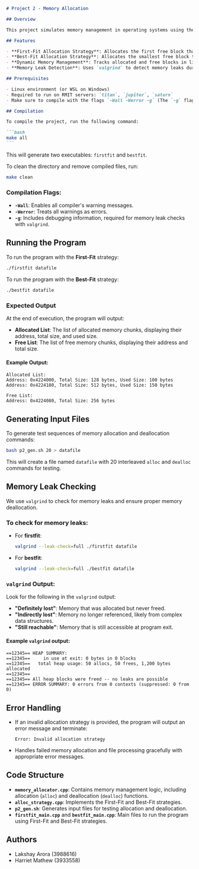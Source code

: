 ````markdown
# Project 2 - Memory Allocation

## Overview

This project simulates memory management in operating systems using the **First-Fit** and **Best-Fit** memory allocation strategies. The program allocates memory blocks, keeps track of occupied and free memory chunks, and efficiently manages memory requests using the specified strategy. Additionally, memory leaks are checked using `valgrind` to ensure proper memory management.

## Features

- **First-Fit Allocation Strategy**: Allocates the first free block that fits the requested memory size.
- **Best-Fit Allocation Strategy**: Allocates the smallest free block that fits the requested memory size to minimize fragmentation.
- **Dynamic Memory Management**: Tracks allocated and free blocks in linked lists and simulates allocation/deallocation.
- **Memory Leak Detection**: Uses `valgrind` to detect memory leaks during execution.

## Prerequisites

- Linux environment (or WSL on Windows)
- Required to run on RMIT servers: `titan`, `jupiter`, `saturn`
- Make sure to compile with the flags `-Wall -Werror -g` (The `-g` flag is essential for `valgrind` to detect memory leaks properly)

## Compilation

To compile the project, run the following command:

```bash
make all
```
````

This will generate two executables: `firstfit` and `bestfit`.

To clean the directory and remove compiled files, run:

```bash
make clean
```

### Compilation Flags:

- **`-Wall`**: Enables all compiler's warning messages.
- **`-Werror`**: Treats all warnings as errors.
- **`-g`**: Includes debugging information, required for memory leak checks with `valgrind`.

## Running the Program

To run the program with the **First-Fit** strategy:

```bash
./firstfit datafile
```

To run the program with the **Best-Fit** strategy:

```bash
./bestfit datafile
```

### Expected Output

At the end of execution, the program will output:

- **Allocated List**: The list of allocated memory chunks, displaying their address, total size, and used size.
- **Free List**: The list of free memory chunks, displaying their address and total size.

#### Example Output:

```plaintext
Allocated List:
Address: 0x4224000, Total Size: 128 bytes, Used Size: 100 bytes
Address: 0x4224180, Total Size: 512 bytes, Used Size: 150 bytes

Free List:
Address: 0x4224080, Total Size: 256 bytes
```

## Generating Input Files

To generate test sequences of memory allocation and deallocation commands:

```bash
bash p2_gen.sh 20 > datafile
```

This will create a file named `datafile` with 20 interleaved `alloc` and `dealloc` commands for testing.

## Memory Leak Checking

We use `valgrind` to check for memory leaks and ensure proper memory deallocation.

### To check for memory leaks:

- For **firstfit**:

  ```bash
  valgrind --leak-check=full ./firstfit datafile
  ```

- For **bestfit**:
  ```bash
  valgrind --leak-check=full ./bestfit datafile
  ```

### `valgrind` Output:

Look for the following in the `valgrind` output:

- **"Definitely lost"**: Memory that was allocated but never freed.
- **"Indirectly lost"**: Memory no longer referenced, likely from complex data structures.
- **"Still reachable"**: Memory that is still accessible at program exit.

#### Example `valgrind` output:

```plaintext
==12345== HEAP SUMMARY:
==12345==     in use at exit: 0 bytes in 0 blocks
==12345==   total heap usage: 50 allocs, 50 frees, 1,200 bytes allocated
==12345==
==12345== All heap blocks were freed -- no leaks are possible
==12345== ERROR SUMMARY: 0 errors from 0 contexts (suppressed: 0 from 0)
```

## Error Handling

- If an invalid allocation strategy is provided, the program will output an error message and terminate:

  ```plaintext
  Error: Invalid allocation strategy
  ```

- Handles failed memory allocation and file processing gracefully with appropriate error messages.

## Code Structure

- **`memory_allocator.cpp`**: Contains memory management logic, including allocation (`alloc`) and deallocation (`dealloc`) functions.
- **`alloc_strategy.cpp`**: Implements the First-Fit and Best-Fit strategies.
- **`p2_gen.sh`**: Generates input files for testing allocation and deallocation.
- **`firstfit_main.cpp`** and **`bestfit_main.cpp`**: Main files to run the program using First-Fit and Best-Fit strategies.

## Authors

- Lakshay Arora (3988616)
- Harriet Mathew (3933558)
